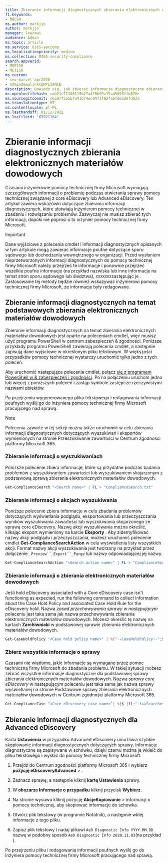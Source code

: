 ```yaml
---
title: Zbieranie informacji diagnostycznych zbierania elektronicznych materiałów dowodowych
f1.keywords:
- NOCSH
ms.author: markjjo
author: markjjo
manager: laurawi
audience: Admin
ms.topic: article
ms.service: O365-seccomp
ms.localizationpriority: medium
ms.collection: M365-security-compliance
search.appverid:
- MOE150
- MET150
ms.custom:
- seo-marvel-apr2020
- admindeeplinkCOMPLIANCE
description: Dowiedz się, jak zbierać informacje diagnostyczne zbierania elektronicznych materiałów dowodowych dla sprawy pomocy technicznej firmy Microsoft.
ms.openlocfilehash: cab21c71168119b27a478b99a19ad5693ffb678e
ms.sourcegitcommit: c6a97f2a5b7a41b74ec84f2f62fabfd65d8fd92a
ms.translationtype: MT
ms.contentlocale: pl-PL
ms.lasthandoff: 01/12/2022
ms.locfileid: "63021164"
---
```

# <a name="collect-ediscovery-diagnostic-information"></a>Zbieranie informacji diagnostycznych zbierania elektronicznych materiałów dowodowych

Czasami inżynierowie pomocy technicznej firmy Microsoft wymagają szczegółowych informacji o problemie podczas otwierania sprawy pomocy technicznej związanej z core eDiscovery lub Advanced eDiscovery. Ten artykuł zawiera wskazówki dotyczące zbierania informacji diagnostycznych, które ułatwiają inżynierom pomocy technicznej w zbadaniu i rozwiązaniu problemów. Zazwyczaj nie musisz zbierać tych informacji, dopóki nie poprosi o to inżynier pomocy technicznej firmy Microsoft.

> [!IMPORTANT]
> Dane wyjściowe z polecenia cmdlet i informacji diagnostycznych opisanych w tym artykule mogą zawierać informacje poufne dotyczące sporu sądowego lub dochodzenia wewnętrznego w organizacji. Przed wysłaniem nieprzetworzonych informacji diagnostycznych do pomocy technicznej firmy Microsoft należy przejrzeć te informacje i ponownie przejrzeć wszelkie poufne informacje (na przykład nazwiska lub inne informacje na temat stron sporu sądowego lub śledztwa), `XXXXXXX`zastępując je . Zastosowanie tej metody będzie również wskazywać inżynierowi pomocy technicznej firmy Microsoft, że informacje były redagowane.

## <a name="collect-diagnostic-information-for-core-ediscovery"></a>Zbieranie informacji diagnostycznych na temat podstawowych zbierania elektronicznych materiałów dowodowych

Zbieranie informacji diagnostycznych na temat zbierania elektronicznych materiałów dowodowych jest oparte na poleceniach cmdlet, więc musisz użyć programu PowerShell w centrum zabezpieczeń & zgodności. Poniższe przykłady programu PowerShell zawierają polecenia cmdlet, a następnie zapisują dane wyjściowe w określonym pliku tekstowym. W większości przypadków pomocy technicznej wystarczy uruchomić tylko jedno z tych poleceń.

Aby uruchomić następujące polecenia cmdlet, połącz [się z programem PowerShell w & zabezpieczeń i zgodności</span>](/powershell/exchange/connect-to-scc-powershell). Po na połączeniu uruchom jedno lub więcej z poniższych poleceń i zastąp symbole zastępcze rzeczywistymi nazwami obiektów.

Po przejrzeniu wygenerowanego pliku tekstowego i redagowania informacji poufnych wyślij go do inżyniera pomocy technicznej firmy Microsoft pracującego nad sprawą.

> [!NOTE]
> Polecenia zawarte w tej sekcji można także uruchomić w celu zbierania informacji diagnostycznych dotyczących wyszukiwań i eksportów wymienionych na  stronie Przeszukiwanie zawartości w Centrum zgodności platformy Microsoft 365.

### <a name="collect-information-about-searches"></a>Zbieranie informacji o wyszukiwaniach

Poniższe polecenie zbiera informacje, które są przydatne podczas badania problemów z wyszukiwaniem zawartości lub wyszukiwaniem skojarzonym z podstawową sprawą zbierania elektronicznych materiałów dowodowych.

```powershell
Get-ComplianceSearch "<Search name>" | FL > "ComplianceSearch.txt"
```

### <a name="collect-information-about-search-actions"></a>Zbieranie informacji o akcjach wyszukiwania

Poniższe polecenie zbiera informacje w celu zbadania problemów dotyczących wyświetlania podglądu, eksportowania lub przeczyszczania wyników wyszukiwania zawartości lub wyszukiwania skojarzonego ze sprawą core eDiscovery. Nazwę akcji wyszukiwania można określić, klikając eksport wymieniony na karcie **Eksporty** . Aby zidentyfikować nazwy akcji podglądu i przeczyszczania, możesz uruchomić polecenie cmdlet **Get-ComplianceSearchAction** w celu wyświetlenia listy wszystkich akcji. Format nazwy akcji wyszukiwania jest tworzony na przykład przez dołączenie `_Preview``_Export``_Purge` lub nazwy odpowiadającej jej nazwy.

```powershell
Get-ComplianceSearchAction "<Search action name>" | FL > "ComplianceSearchAction.txt"
```

### <a name="collect-information-about-ediscovery-holds"></a>Zbieranie informacji o zbierania elektronicznych materiałów dowodowych

Jeśli hold eDiscovery associated with a Core eDiscovery case isn't functioning as expected, run the following command to collect information about the Case Hold Policy and associated Case Hold Rule for the eDiscovery hold. Nazwa *zasad przechowywania sprawy w następującym* poleceniu jest taka sama jak nazwa przechowywania zbierania elektronicznych materiałów dowodowych. Możesz określić tę nazwę na kartach **Zarchiwniaki** w podstawowej sprawie zbierania elektronicznych materiałów dowodowych.

```powershell
Get-CaseHoldPolicy "<Case hold policy name>" | %{"--CaseHoldPolicy--";$_|FL;"--CaseHoldRule--";Get-CaseHoldRule -Policy $_.Name | FL} > "eDiscoveryCaseHold.txt"
```

### <a name="collect-all-case-information"></a>Zbierz wszystkie informacje o sprawy

Czasami nie wiadomo, jakie informacje są wymagane przez pomoc techniczną firmy Microsoft do zbadania problemu. W takiej sytuacji możesz zebrać wszystkie informacje diagnostyczne dla podstawowej sprawy zbierania elektronicznych materiałów dowodowych. Nazwa *sprawy core eDiscovery* w następującym poleceniu jest taka sama jak nazwa sprawy wyświetlanej na stronie Podstawowe sprawy zbierania elektronicznych  materiałów dowodowych w Centrum zgodności platformy Microsoft 365.

```powershell
Get-ComplianceCase "<Core eDiscovery case name>"| %{$_|fl;"`t==Searches==";Get-ComplianceSearch -Case $_.Name | FL;"`t==Search Actions==";Get-ComplianceSearchAction -Case $_.Name |FL;"`t==Holds==";Get-CaseHoldPolicy -Case $_.Name | %{$_|FL;"`t`t ==$($_.Name) Rules==";Get-CaseHoldRule -Policy $_.Name | FL}} > "eDiscoveryCase.txt"
```

## <a name="collect-diagnostic-information-for-advanced-ediscovery"></a>Zbieranie informacji diagnostycznych dla Advanced eDiscovery

Karta **Ustawienia** w przypadku Advanced eDiscovery umożliwia szybkie skopiowanie informacji diagnostycznych dotyczących sprawy. Informacje diagnostyczne są zapisywane w schowku, dzięki czemu można je wkleić do pliku tekstowego i wysłać do pomocy technicznej firmy Microsoft.

1. Przejdź do Centrum zgodności platformy Microsoft 365 i wybierz **pozycję eDiscoveryAdvanced** > .<a href="https://go.microsoft.com/fwlink/p/?linkid=2174006" target="_blank"></a>

2. Zaznacz sprawę, a następnie kliknij **kartę Ustawienia** sprawy.

3. W **obszarze Informacje o przypadku** kliknij przycisk **Wybierz**.

4. Na stronie wysuwu kliknij pozycję **AkcjeKopiowanie**  >  informacji o pomocy technicznej, aby skopiować informacje do schowka.

5. Otwórz plik tekstowy (w programie Notatnik), a następnie wklej informacje z tego pliku.

6. Zapisz plik tekstowy i nadaj plikowi `AeD Diagnostic Info YYYY.MM.DD` nazwę w podobny sposób `AeD Diagnostic Info 2020.11.03`(na przykład ).

Po przejrzeniu pliku i redagowania informacji poufnych wyślij go do inżyniera pomocy technicznej firmy Microsoft pracującego nad sprawą.
